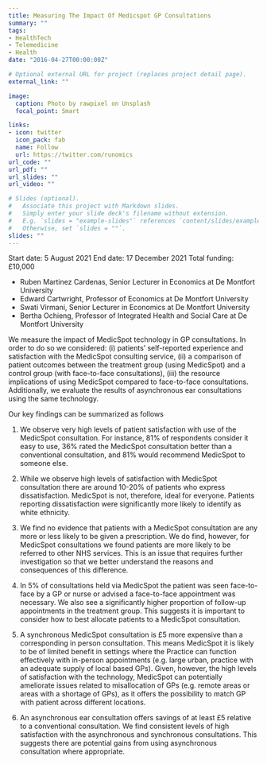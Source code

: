 ```yaml
---
title: Measuring The Impact Of Medicspot GP Consultations
summary: ""
tags:
- HealthTech
- Telemedicine
- Health
date: "2016-04-27T00:00:00Z"

# Optional external URL for project (replaces project detail page).
external_link: ""

image:
  caption: Photo by rawpixel on Unsplash
  focal_point: Smart

links:
- icon: twitter
  icon_pack: fab
  name: Follow
  url: https://twitter.com/runomics
url_code: ""
url_pdf: ""
url_slides: ""
url_video: ""

# Slides (optional).
#   Associate this project with Markdown slides.
#   Simply enter your slide deck's filename without extension.
#   E.g. `slides = "example-slides"` references `content/slides/example-slides.md`.
#   Otherwise, set `slides = ""`.
slides: ""
---
```

Start date: 5 August 2021
End date: 17 December 2021
Total funding: £10,000

- Ruben Martinez Cardenas, Senior Lecturer in Economics at De Montfort University
- Edward Cartwright, Professor of Economics at De Montfort University
- Swati Virmani, Senior Lecturer in Economics at De Montfort University
- Bertha Ochieng, Professor of Integrated Health and Social Care at De Montfort University

We measure the impact of MedicSpot technology in GP consultations. In order to do so we considered: (i) patients’ self-reported experience and satisfaction with the MedicSpot consulting service, (ii) a comparison of patient outcomes between the treatment group (using MedicSpot) and a control group (with face-to-face consultations), (iii) the resource implications of using MedicSpot compared to face-to-face consultations. Additionally, we evaluate the results of asynchronous ear consultations using the same technology.

Our key findings can be summarized as follows

1. We observe very high levels of patient satisfaction with use of the MedicSpot consultation. For instance, 81% of respondents consider it easy to use, 36% rated the MedicSpot consultation better than a conventional consultation, and 81% would recommend MedicSpot to someone else. 

2. While we observe high levels of satisfaction with MedicSpot consultation there are around 10-20% of patients who express dissatisfaction. MedicSpot is not, therefore, ideal for everyone. Patients reporting dissatisfaction were significantly more likely to identify as white ethnicity. 

3. We find no evidence that patients with a MedicSpot consultation are any more or less likely to be given a prescription. We do find, however, for MedicSpot consultations we found patients are more likely to be referred to other NHS services. This is an issue that requires further investigation so that we better understand the reasons and consequences of this difference. 

4. In 5% of consultations held via MedicSpot the patient was seen face-to-face by a GP or nurse or advised a face-to-face appointment was necessary. We also see a significantly higher proportion of follow-up appointments in the treatment group. This suggests it is important to consider how to best allocate patients to a MedicSpot consultation.

5. A synchronous MedicSpot consultation is £5 more expensive than a corresponding in person consultation. This means MedicSpot it is likely to be of limited benefit in settings where the Practice can function effectively with in-person appointments (e.g. large urban, practice with an adequate supply of local based GPs). Given, however, the high levels of satisfaction with the technology, MedicSpot can potentially ameliorate issues related to misallocation of GPs (e.g. remote areas or areas with a shortage of GPs), as it offers the possibility to match GP with patient across different locations.

6. An asynchronous ear consultation offers savings of at least £5 relative to a conventional consultation. We find consistent levels of high satisfaction with the asynchronous and synchronous consultations. This suggests there are potential gains from using asynchronous consultation where appropriate.

